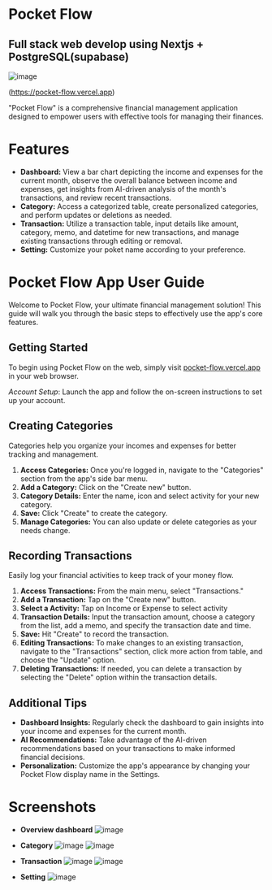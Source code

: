 # Pocket Flow 

## Full stack web develop using Nextjs + PostgreSQL(supabase)

![image](https://github.com/kenratchapon/pocket-flow/assets/134255219/d173cf39-e59a-45fe-9a75-c9387df074ae)

(https://pocket-flow.vercel.app)

"Pocket Flow" is a comprehensive financial management application designed to empower users with effective tools for managing their finances.

# Features

- **Dashboard:** View a bar chart depicting the income and expenses for the current month, observe the overall balance between income and expenses, get insights from AI-driven analysis of the month's transactions, and review recent transactions.
- **Category:** Access a categorized table, create personalized categories, and perform updates or deletions as needed.
- **Transaction:** Utilize a transaction table, input details like amount, category, memo, and datetime for new transactions, and manage existing transactions through editing or removal.
- **Setting:** Customize your poket name according to your preference.

# Pocket Flow App User Guide

Welcome to Pocket Flow, your ultimate financial management solution! This guide will walk you through the basic steps to effectively use the app's core features.

## Getting Started

To begin using Pocket Flow on the web, simply visit [pocket-flow.vercel.app](https://pocket-flow.vercel.app) in your web browser.

*Account Setup*: Launch the app and follow the on-screen instructions to set up your account.

## Creating Categories

Categories help you organize your incomes and expenses for better tracking and management.

1. **Access Categories:** Once you're logged in, navigate to the "Categories" section from the app's side bar menu.
2. **Add a Category:** Click on the "Create new" button.
3. **Category Details:** Enter the name, icon and select activity for your new category.
4. **Save:** Click "Create" to create the category.
5. **Manage Categories:** You can also update or delete categories as your needs change.

## Recording Transactions

Easily log your financial activities to keep track of your money flow.

1. **Access Transactions:** From the main menu, select "Transactions."
2. **Add a Transaction:** Tap on the "Create new" button.
3. **Select a Activity:** Tap on Income or Expense to select activity
4. **Transaction Details:** Input the transaction amount, choose a category from the list, add a memo, and specify the transaction date and time.
5. **Save:** Hit "Create" to record the transaction.
6. **Editing Transactions:** To make changes to an existing transaction, navigate to the "Transactions" section, click more action from table, and choose the "Update" option.
7. **Deleting Transactions:** If needed, you can delete a transaction by selecting the "Delete" option within the transaction details.

## Additional Tips

- **Dashboard Insights:** Regularly check the dashboard to gain insights into your income and expenses for the current month.
- **AI Recommendations:** Take advantage of the AI-driven recommendations based on your transactions to make informed financial decisions.
- **Personalization:** Customize the app's appearance by changing your Pocket Flow display name in the Settings.

# Screenshots

- **Overview dashboard**
![image](https://github.com/kenratchapon/pocket-flow/assets/134255219/bd7f7abe-e1e0-458c-9ba0-52909f7a66cb)

- **Category**
![image](https://github.com/kenratchapon/pocket-flow/assets/134255219/0ee1bc69-2435-455d-8701-e4971216128a) ![image](https://github.com/kenratchapon/pocket-flow/assets/134255219/115135dd-cc06-4863-bdbb-f3cb94678df4)

- **Transaction**
![image](https://github.com/kenratchapon/pocket-flow/assets/134255219/8698c342-3e7f-4c07-b385-092b2ec5c3d8) ![image](https://github.com/kenratchapon/pocket-flow/assets/134255219/d7f5cede-eb26-460f-9056-76a1c4a8a71d)

- **Setting**
![image](https://github.com/kenratchapon/pocket-flow/assets/134255219/81dac9a8-1d1f-4b27-918f-9b6192eccb3a)

